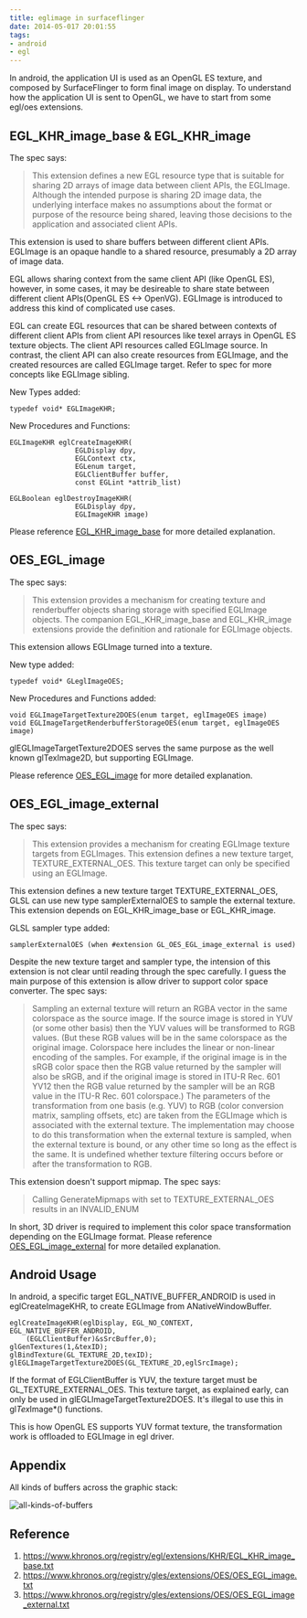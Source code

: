 ```yaml
---
title: eglimage in surfaceflinger
date: 2014-05-017 20:01:55
tags:
- android
- egl
---
```


In android, the application UI is used as an OpenGL ES texture, and composed by SurfaceFlinger to form final image on display. To understand how the application UI is sent to OpenGL, we have to start from some egl/oes extensions.

## EGL_KHR_image_base & EGL_KHR_image

The spec says:

> This extension defines a new EGL resource type that is suitable for
> sharing 2D arrays of image data between client APIs, the EGLImage.
> Although the intended purpose is sharing 2D image data, the
> underlying interface makes no assumptions about the format or
> purpose of the resource being shared, leaving those decisions to
> the application and associated client APIs.

This extension is used to share buffers between different client APIs. EGLImage is an opaque handle to a shared resource, presumably a 2D array of image data.

EGL allows sharing context from the same client API (like OpenGL ES), however, in some cases, it may be desireable to share state between different client APIs(OpenGL ES <-> OpenVG). EGLImage is introduced to address this kind of complicated use cases.

EGL can create EGL resources that can be shared between contexts of different client APIs from client API resources like texel arrays in OpenGL ES texture objects. The client API resources called EGLImage source. In contrast, the client API can also create resources from EGLImage, and the created resources are called EGLImage target. Refer to spec for more concepts like EGLImage sibling.

New Types added:

	typedef void* EGLImageKHR;

New Procedures and Functions:

	EGLImageKHR eglCreateImageKHR(
					EGLDisplay dpy,
					EGLContext ctx,
					EGLenum target,
					EGLClientBuffer buffer,
					const EGLint *attrib_list)

    EGLBoolean eglDestroyImageKHR(
					EGLDisplay dpy,
					EGLImageKHR image)

Please reference [EGL_KHR_image_base](https://www.khronos.org/registry/egl/extensions/KHR/EGL_KHR_image_base.txt) for more detailed explanation.

## OES_EGL_image

The spec says:

> This extension provides a mechanism for creating texture and renderbuffer objects sharing storage with specified EGLImage objects.
> The companion EGL_KHR_image_base and EGL_KHR_image extensions provide the definition and rationale for EGLImage objects.

This extension allows EGLImage turned into a texture.

New type added:

    typedef void* GLeglImageOES;

New Procedures and Functions added:

    void EGLImageTargetTexture2DOES(enum target, eglImageOES image)
    void EGLImageTargetRenderbufferStorageOES(enum target, eglImageOES image)

glEGLImageTargetTexture2DOES serves the same purpose as the well known glTexImage2D, but supporting EGLImage. 

Please reference [OES_EGL_image](https://www.khronos.org/registry/gles/extensions/OES/OES_EGL_image.txt) for more detailed explanation.

## OES_EGL_image_external

The spec says:

> This extension provides a mechanism for creating EGLImage texture targets
> from EGLImages.  This extension defines a new texture target,
> TEXTURE_EXTERNAL_OES.  This texture target can only be specified using an
> EGLImage.
> 

This extension defines a new texture target TEXTURE_EXTERNAL_OES, GLSL can use new type samplerExternalOES to sample the external texture. This extension depends on EGL_KHR_image_base or EGL_KHR_image.

GLSL sampler type added:

	samplerExternalOES (when #extension GL_OES_EGL_image_external is used)

Despite the new texture target and sampler type, the intension of this extension is not clear until reading through the spec carefully. I guess the main purpose of this extension is allow driver to support color space converter. The spec says:

> Sampling an external texture will return an RGBA vector in the same
> colorspace as the source image.  If the source image is stored in YUV
> (or some other basis) then the YUV values will be transformed to RGB
> values. (But these RGB values will be in the same colorspace as the
> original image.  Colorspace here includes the linear or non-linear
> encoding of the samples. For example, if the original image is in the
> sRGB color space then the RGB value returned by the sampler will also
> be sRGB, and if the original image is stored in ITU-R Rec. 601 YV12
> then the RGB value returned by the sampler will be an RGB value in the
> ITU-R Rec. 601 colorspace.) The parameters of the transformation
> from one basis (e.g.  YUV) to RGB (color conversion matrix, sampling
> offsets, etc) are taken from the EGLImage which is associated with the
> external texture.  The implementation may choose to do this
> transformation when the external texture is sampled, when the external
> texture is bound, or any other time so long as the effect is the same.
> It is undefined whether texture filtering occurs before or after the
> transformation to RGB.

This extension doesn't support mipmap. The spec says:

> Calling GenerateMipmaps with <target> set to TEXTURE_EXTERNAL_OES results in an INVALID_ENUM

In short, 3D driver is required to implement this color space transformation depending on the EGLImage format. Please reference [OES_EGL_image_external](https://www.khronos.org/registry/gles/extensions/OES/OES_EGL_image_external.txt) for more detailed explanation.

## Android Usage

In android, a specific target EGL_NATIVE_BUFFER_ANDROID is used in eglCreateImageKHR, to create EGLImage from ANativeWindowBuffer.

	eglCreateImageKHR(eglDisplay, EGL_NO_CONTEXT, EGL_NATIVE_BUFFER_ANDROID,
		(EGLClientBuffer)&sSrcBuffer,0);
	glGenTextures(1,&texID);
	glBindTexture(GL_TEXTURE_2D,texID);
	glEGLImageTargetTexture2DOES(GL_TEXTURE_2D,eglSrcImage);

If the format of EGLClientBuffer is YUV, the texture target must be GL_TEXTURE_EXTERNAL_OES. This texture target, as explained early, can only be used in glEGLImageTargetTexture2DOES. It's illegal to use this in gl*Tex*Image*() functions.

This is how OpenGL ES supports YUV format texture, the transformation work is offloaded to EGLImage in egl driver.

## Appendix
All kinds of buffers across the graphic stack:

![all-kinds-of-buffers](/images/post/all-kinds-of-buffers.png "all kinds of buffers")

## Reference

1. <https://www.khronos.org/registry/egl/extensions/KHR/EGL_KHR_image_base.txt>
2. <https://www.khronos.org/registry/gles/extensions/OES/OES_EGL_image.txt>
3. <https://www.khronos.org/registry/gles/extensions/OES/OES_EGL_image_external.txt>
